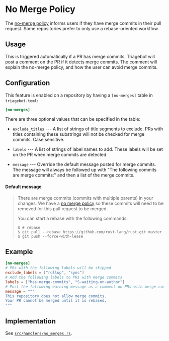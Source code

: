 # No Merge Policy

The [no-merge policy] informs users if they have merge commits in their pull request.
Some repositories prefer to only use a rebase-oriented workflow.

[no-merge policy]: https://rustc-dev-guide.rust-lang.org/git.html#keeping-things-up-to-date

## Usage

This is triggered automatically if a PR has merge commits.
Triagebot will post a comment on the PR if it detects merge commits.
The comment will explain the no-merge policy, and how the user can avoid merge commits.

## Configuration

This feature is enabled on a repository by having a `[no-merges]` table in `triagebot.toml`:

```toml
[no-merges]
```

There are three optional values that can be specified in the table:

* `exclude_titles` --- A list of strings of title segments to exclude.
  PRs with titles containing these substrings will not be checked for merge commits.
  Case sensitive.

* `labels` --- A list of strings of label names to add.
  These labels will be set on the PR when merge commits are detected.

* `message` --- Override the default message posted for merge commits.
  The message will always be followed up with "The following commits are merge commits:" and then a list of the merge commits.

#### Default message

> There are merge commits (commits with multiple parents) in your changes. We have a [no merge policy](https://rustc-dev-guide.rust-lang.org/git.html#no-merge-policy) so these commits will need to be removed for this pull request to be merged.
> 
> You can start a rebase with the following commands:
> 
> ```shell-session
> $ # rebase
> $ git pull --rebase https://github.com/rust-lang/rust.git master
> $ git push --force-with-lease
> ```

## Example

```toml
[no-merges]
# PRs with the following labels will be skipped 
exclude_labels = ["rollup", "sync"]
# Add the following labels to PRs with merge commits
labels = ["has-merge-commits", "S-waiting-on-author"]
# Post the following warning message as a comment on PRs with merge commits
message = """
This repository does not allow merge commits.
Your PR cannot be merged until it is rebased.
"""
```

## Implementation

See [`src/handlers/no_merges.rs`](https://github.com/rust-lang/triagebot/blob/HEAD/src/handlers/no_merges.rs).
